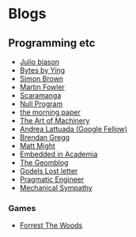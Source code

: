 Blogs
=====


## Programming etc
 - [Julio biason](https://blog.juliobiason.net/)
 - [Bytes by Ying](https://bytes.yingw787.com/)
 - [Simon Brown](https://simonbrown.je/)
 - [Martin Fowler](https://martinfowler.com/)
 - [Scaramanga](https://giannitedesco.github.io/)
 - [Null Program](https://nullprogram.com/)
 - [the morning paper](https://blog.acolyer.org/)
 - [The Art of Machinery](https://theartofmachinery.com/)
 - [Andrea Lattuada (Google Fellow)](https://andrea.lattuada.me/)
 - [Brendan Gregg](http://www.brendangregg.com/index.html)
 - [Matt Might](http://matt.might.net/)
 - [Embedded in Academia](https://blog.regehr.org/)
 - [The Geomblog](http://blog.geomblog.org/)
 - [Godels Lost letter](https://rjlipton.wordpress.com/)
 - [Pragmatic Engineer](https://blog.pragmaticengineer.com/)
 - [Mechanical Sympathy](https://mechanical-sympathy.blogspot.com/)

### Games
 - [Forrest The Woods](https://www.forrestthewoods.com/)
